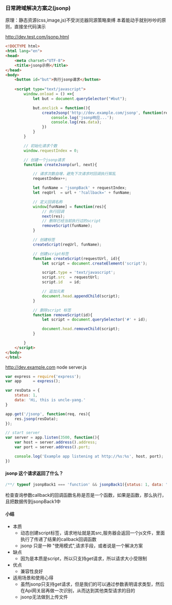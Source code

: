 ### 日常跨域解决方案之(jsonp)

原理：静态资源(css,image,js)不受浏览器同源策略束缚
本着能动手就别吵吵的原则，直接坐代码演示

http://dev.test.com/jsonp.html
``` html
<!DOCTYPE html>
<html lang="en">
<head>
	<meta charset="UTF-8">
	<title>jsonp示例</title>
</head>
<body>
	<button id="but">执行jsonp请求</button>
	
	<script type="text/javascript">
		window.onload = () =>{
			let but = document.querySelector("#but");

			but.onclick = function(){
				createJsonp('http://dev.example.com/jsonp', function(res){
					console.log('jsonp响应...');
					console.log(res.data);
				})
			}
		}

		// 初始化请求个数
		window.requestIndex = 0;

		// 创建一个jsonp请求
		function createJsonp(url, next){

			// 请求次数自增，避免下次请求时回调执行絮乱
			requestIndex++;

			let funName = 'jsonpBack' + requestIndex;
			let reqUrl  = url + '?callback=' + funName;

			// 定义回调名称
			window[funName] = function(res){
				// 执行回调
				next(res);
				// 删除已经当前执行过的script
				removeScript(funName);
			}

			// 创建标签
			createScript(reqUrl, funName);

			// 创建script标签
			function createScript(requestUrl, id){
				let script = document.createElement('script');

				script.type = 'text/javascript';
				script.src  = requestUrl;
				script.id   = id;

				// 追加元素
				document.head.appendChild(script);
			}

			// 删除script 标签
			function removeScript(id){
				let script = document.querySelector('#' + id);

				document.head.removeChild(script);
			}

		}
	</script>
</body>
</html>
```
http://dev.example.com node server.js
``` js
var express = require('express');
var app     = express();

var resData = {
	status: 1,
	data: 'Hi, this is uncle-yang.'
}

app.get('/jsonp', function(req, res){
	res.jsonp(resData);
});

// start server
var server = app.listen(3500, function(){
	var host = server.address().address;
  	var port = server.address().port;

	console.log('Example app listening at http://%s:%s', host, port);
})
```

#### jsonp 这个请求返回了什么？
``` js
/**/ typeof jsonpBack1 === 'function' && jsonpBack1({status: 1, data: "Hi, this is uncle-yang."});
```
检查查询参数callback的回调函数名称是否是一个函数，如果是函数，那么执行，且把数据传到jsonpBack1中

#### 小结

* 本质
    * 动态创建script标签，请求地址就是其src,服务器会返回一个js文件，里面执行了传递了结果的callback回调函数
    * jsonp 只是一种 "使用模式",请求手段，或者说是一个解决方案
* 缺点
    * 因为是本质是script，所以只支持get请求，所以请求大小受限制
* 优点
    * 兼容性良好
* 适用场景和使用心得
	* 虽然jsonp只支持get请求，但是我们的可以通过参数表明请求类型，然后在Api网关层再做一次识别，从而达到其他类型请求的目的
	* jsonp无法做到上传文件
